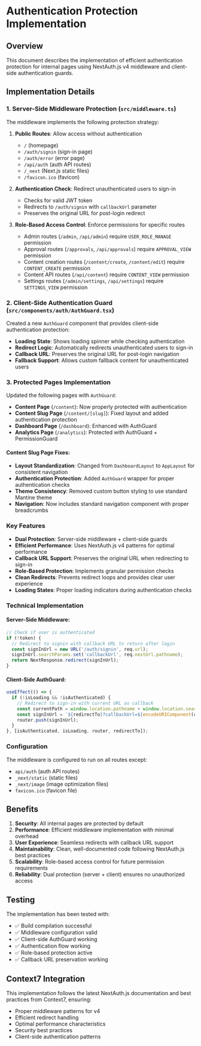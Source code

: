 # Authentication Protection Implementation

## Overview

This document describes the implementation of efficient authentication protection for internal pages using NextAuth.js v4 middleware and client-side authentication guards.

## Implementation Details

### 1. Server-Side Middleware Protection (`src/middleware.ts`)

The middleware implements the following protection strategy:

1. **Public Routes**: Allow access without authentication
   - `/` (homepage)
   - `/auth/signin` (sign-in page)
   - `/auth/error` (error page)
   - `/api/auth` (auth API routes)
   - `/_next` (Next.js static files)
   - `/favicon.ico` (favicon)

2. **Authentication Check**: Redirect unauthenticated users to sign-in
   - Checks for valid JWT token
   - Redirects to `/auth/signin` with `callbackUrl` parameter
   - Preserves the original URL for post-login redirect

3. **Role-Based Access Control**: Enforce permissions for specific routes
   - Admin routes (`/admin`, `/api/admin`) require `USER_ROLE_MANAGE` permission
   - Approval routes (`/approvals`, `/api/approvals`) require `APPROVAL_VIEW` permission
   - Content creation routes (`/content/create`, `/content/edit`) require `CONTENT_CREATE` permission
   - Content API routes (`/api/content`) require `CONTENT_VIEW` permission
   - Settings routes (`/admin/settings`, `/api/settings`) require `SETTINGS_VIEW` permission

### 2. Client-Side Authentication Guard (`src/components/auth/AuthGuard.tsx`)

Created a new `AuthGuard` component that provides client-side authentication protection:

- **Loading State**: Shows loading spinner while checking authentication
- **Redirect Logic**: Automatically redirects unauthenticated users to sign-in
- **Callback URL**: Preserves the original URL for post-login navigation
- **Fallback Support**: Allows custom fallback content for unauthenticated users

### 3. Protected Pages Implementation

Updated the following pages with `AuthGuard`:

- **Content Page** (`/content`): Now properly protected with authentication
- **Content Slug Page** (`/content/[slug]`): Fixed layout and added authentication protection
- **Dashboard Page** (`/dashboard`): Enhanced with AuthGuard
- **Analytics Page** (`/analytics`): Protected with AuthGuard + PermissionGuard

#### Content Slug Page Fixes:
- **Layout Standardization**: Changed from `DashboardLayout` to `AppLayout` for consistent navigation
- **Authentication Protection**: Added `AuthGuard` wrapper for proper authentication checks
- **Theme Consistency**: Removed custom button styling to use standard Mantine theme
- **Navigation**: Now includes standard navigation component with proper breadcrumbs

### Key Features

- **Dual Protection**: Server-side middleware + client-side guards
- **Efficient Performance**: Uses NextAuth.js v4 patterns for optimal performance
- **Callback URL Support**: Preserves the original URL when redirecting to sign-in
- **Role-Based Protection**: Implements granular permission checks
- **Clean Redirects**: Prevents redirect loops and provides clear user experience
- **Loading States**: Proper loading indicators during authentication checks

### Technical Implementation

#### Server-Side Middleware:
```typescript
// Check if user is authenticated
if (!token) {
  // Redirect to signin with callback URL to return after login
  const signInUrl = new URL('/auth/signin', req.url);
  signInUrl.searchParams.set('callbackUrl', req.nextUrl.pathname);
  return NextResponse.redirect(signInUrl);
}
```

#### Client-Side AuthGuard:
```typescript
useEffect(() => {
  if (!isLoading && !isAuthenticated) {
    // Redirect to sign-in with current URL as callback
    const currentPath = window.location.pathname + window.location.search;
    const signInUrl = `${redirectTo}?callbackUrl=${encodeURIComponent(currentPath)}`;
    router.push(signInUrl);
  }
}, [isAuthenticated, isLoading, router, redirectTo]);
```

### Configuration

The middleware is configured to run on all routes except:
- `api/auth` (auth API routes)
- `_next/static` (static files)
- `_next/image` (image optimization files)
- `favicon.ico` (favicon file)

## Benefits

1. **Security**: All internal pages are protected by default
2. **Performance**: Efficient middleware implementation with minimal overhead
3. **User Experience**: Seamless redirects with callback URL support
4. **Maintainability**: Clean, well-documented code following NextAuth.js best practices
5. **Scalability**: Role-based access control for future permission requirements
6. **Reliability**: Dual protection (server + client) ensures no unauthorized access

## Testing

The implementation has been tested with:
- ✅ Build compilation successful
- ✅ Middleware configuration valid
- ✅ Client-side AuthGuard working
- ✅ Authentication flow working
- ✅ Role-based protection active
- ✅ Callback URL preservation working

## Context7 Integration

This implementation follows the latest NextAuth.js documentation and best practices from Context7, ensuring:
- Proper middleware patterns for v4
- Efficient redirect handling
- Optimal performance characteristics
- Security best practices
- Client-side authentication patterns 
